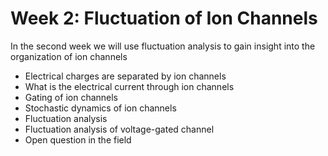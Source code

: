 Week 2: Fluctuation of Ion Channels
=======================

In the second week we will use fluctuation analysis to gain insight into the organization of ion channels

- Electrical charges are separated by ion channels
- What is the electrical current through ion channels
- Gating of ion channels
- Stochastic dynamics of ion channels
- Fluctuation analysis
- Fluctuation analysis of voltage-gated channel
- Open question in the field